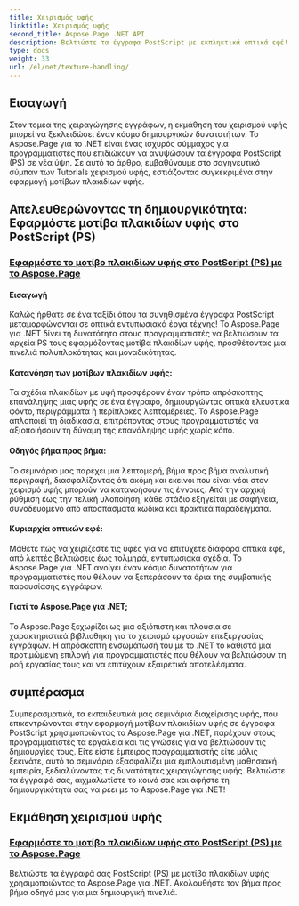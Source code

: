 ```yaml
---
title: Χειρισμός υφής
linktitle: Χειρισμός υφής
second_title: Aspose.Page .NET API
description: Βελτιώστε τα έγγραφα PostScript με εκπληκτικά οπτικά εφέ! Μάθετε να εφαρμόζετε μοτίβα πλακιδίων υφής χρησιμοποιώντας το Aspose.Page για .NET με τον αναλυτικό οδηγό μας.
type: docs
weight: 33
url: /el/net/texture-handling/
---
```

## Εισαγωγή

Στον τομέα της χειραγώγησης εγγράφων, η εκμάθηση του χειρισμού υφής μπορεί να ξεκλειδώσει έναν κόσμο δημιουργικών δυνατοτήτων. Το Aspose.Page για το .NET είναι ένας ισχυρός σύμμαχος για προγραμματιστές που επιδιώκουν να ανυψώσουν τα έγγραφα PostScript (PS) σε νέα ύψη. Σε αυτό το άρθρο, εμβαθύνουμε στο σαγηνευτικό σύμπαν των Tutorials χειρισμού υφής, εστιάζοντας συγκεκριμένα στην εφαρμογή μοτίβων πλακιδίων υφής.

## Απελευθερώνοντας τη δημιουργικότητα: Εφαρμόστε μοτίβα πλακιδίων υφής στο PostScript (PS)

### [Εφαρμόστε το μοτίβο πλακιδίων υφής στο PostScript (PS) με το Aspose.Page](./apply-texture-tiling-pattern-to-postscript-ps/)

#### Εισαγωγή
Καλώς ήρθατε σε ένα ταξίδι όπου τα συνηθισμένα έγγραφα PostScript μεταμορφώνονται σε οπτικά εντυπωσιακά έργα τέχνης! Το Aspose.Page για .NET δίνει τη δυνατότητα στους προγραμματιστές να βελτιώσουν τα αρχεία PS τους εφαρμόζοντας μοτίβα πλακιδίων υφής, προσθέτοντας μια πινελιά πολυπλοκότητας και μοναδικότητας.

#### Κατανόηση των μοτίβων πλακιδίων υφής:
Τα σχέδια πλακιδίων με υφή προσφέρουν έναν τρόπο απρόσκοπτης επανάληψης μιας υφής σε ένα έγγραφο, δημιουργώντας οπτικά ελκυστικά φόντο, περιγράμματα ή περίπλοκες λεπτομέρειες. Το Aspose.Page απλοποιεί τη διαδικασία, επιτρέποντας στους προγραμματιστές να αξιοποιήσουν τη δύναμη της επανάληψης υφής χωρίς κόπο.

#### Οδηγός βήμα προς βήμα:
Το σεμινάριο μας παρέχει μια λεπτομερή, βήμα προς βήμα αναλυτική περιγραφή, διασφαλίζοντας ότι ακόμη και εκείνοι που είναι νέοι στον χειρισμό υφής μπορούν να κατανοήσουν τις έννοιες. Από την αρχική ρύθμιση έως την τελική υλοποίηση, κάθε στάδιο εξηγείται με σαφήνεια, συνοδευόμενο από αποσπάσματα κώδικα και πρακτικά παραδείγματα.

#### Κυριαρχία οπτικών εφέ:
Μάθετε πώς να χειρίζεστε τις υφές για να επιτύχετε διάφορα οπτικά εφέ, από λεπτές βελτιώσεις έως τολμηρά, εντυπωσιακά σχέδια. Το Aspose.Page για .NET ανοίγει έναν κόσμο δυνατοτήτων για προγραμματιστές που θέλουν να ξεπεράσουν τα όρια της συμβατικής παρουσίασης εγγράφων.

#### Γιατί το Aspose.Page για .NET;
Το Aspose.Page ξεχωρίζει ως μια αξιόπιστη και πλούσια σε χαρακτηριστικά βιβλιοθήκη για το χειρισμό εργασιών επεξεργασίας εγγράφων. Η απρόσκοπτη ενσωμάτωσή του με το .NET το καθιστά μια προτιμώμενη επιλογή για προγραμματιστές που θέλουν να βελτιώσουν τη ροή εργασίας τους και να επιτύχουν εξαιρετικά αποτελέσματα.

## συμπέρασμα

Συμπερασματικά, τα εκπαιδευτικά μας σεμινάρια διαχείρισης υφής, που επικεντρώνονται στην εφαρμογή μοτίβων πλακιδίων υφής σε έγγραφα PostScript χρησιμοποιώντας το Aspose.Page για .NET, παρέχουν στους προγραμματιστές τα εργαλεία και τις γνώσεις για να βελτιώσουν τις δημιουργίες τους. Είτε είστε έμπειρος προγραμματιστής είτε μόλις ξεκινάτε, αυτό το σεμινάριο εξασφαλίζει μια εμπλουτισμένη μαθησιακή εμπειρία, ξεδιαλύνοντας τις δυνατότητες χειραγώγησης υφής. Βελτιώστε τα έγγραφά σας, αιχμαλωτίστε το κοινό σας και αφήστε τη δημιουργικότητά σας να ρέει με το Aspose.Page για .NET!
## Εκμάθηση χειρισμού υφής
### [Εφαρμόστε το μοτίβο πλακιδίων υφής στο PostScript (PS) με το Aspose.Page](./apply-texture-tiling-pattern-to-postscript-ps/)
Βελτιώστε τα έγγραφά σας PostScript (PS) με μοτίβα πλακιδίων υφής χρησιμοποιώντας το Aspose.Page για .NET. Ακολουθήστε τον βήμα προς βήμα οδηγό μας για μια δημιουργική πινελιά.